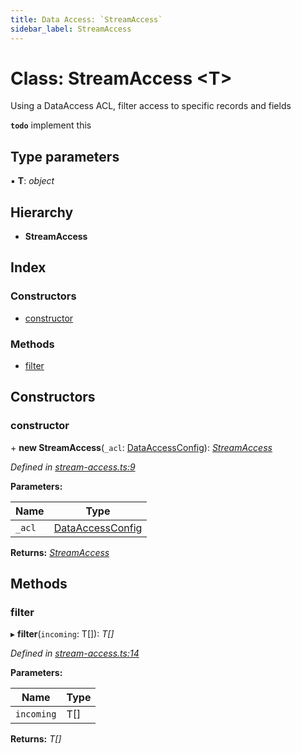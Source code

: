 ```yaml
---
title: Data Access: `StreamAccess`
sidebar_label: StreamAccess
---
```


# Class: StreamAccess <**T**>

Using a DataAccess ACL, filter access to specific
records and fields

**`todo`** implement this

## Type parameters

▪ **T**: *object*

## Hierarchy

* **StreamAccess**

## Index

### Constructors

* [constructor](streamaccess.md#constructor)

### Methods

* [filter](streamaccess.md#filter)

## Constructors

###  constructor

\+ **new StreamAccess**(`_acl`: [DataAccessConfig](../interfaces/dataaccessconfig.md)): *[StreamAccess](streamaccess.md)*

*Defined in [stream-access.ts:9](https://github.com/terascope/teraslice/blob/d2d877b60/packages/data-access/src/stream-access.ts#L9)*

**Parameters:**

Name | Type |
------ | ------ |
`_acl` | [DataAccessConfig](../interfaces/dataaccessconfig.md) |

**Returns:** *[StreamAccess](streamaccess.md)*

## Methods

###  filter

▸ **filter**(`incoming`: T[]): *T[]*

*Defined in [stream-access.ts:14](https://github.com/terascope/teraslice/blob/d2d877b60/packages/data-access/src/stream-access.ts#L14)*

**Parameters:**

Name | Type |
------ | ------ |
`incoming` | T[] |

**Returns:** *T[]*
